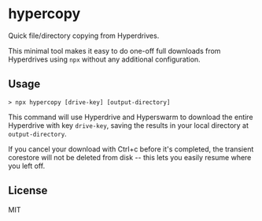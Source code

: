 # hypercopy
Quick file/directory copying from Hyperdrives.

This minimal tool makes it easy to do one-off full downloads from Hyperdrives using `npx` without any additional configuration.

## Usage
```
> npx hypercopy [drive-key] [output-directory]
```

This command will use Hyperdrive and Hyperswarm to download the entire Hyperdrive with key `drive-key`, saving the results in your local directory at `output-directory`.

If you cancel your download with Ctrl+c before it's completed, the transient corestore will not be deleted from disk -- this lets you easily resume where you left off.

## License
MIT

